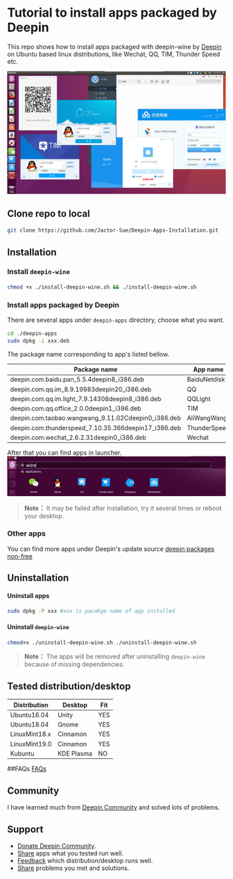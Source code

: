 # Tutorial to install apps packaged by Deepin
This repo shows how to install apps packaged with deepin-wine by [Deepin](https://en.wikipedia.org/wiki/Deepin) on Ubuntu based linux distributions, like Wechat, QQ, TIM, Thunder Speed etc.

![screenshot-desktop](./images/screenshot-desktop.png)

## Clone repo to local
```sh
git clone https://github.com/Jactor-Sue/Deepin-Apps-Installation.git
```
## Installation
### Install `deepin-wine`
```sh
chmod +x ./install-deepin-wine.sh && ./install-deepin-wine.sh
```
### Install apps packaged by Deepin
There are several apps under `deepin-apps` directory, choose what you want.
```sh
cd ./deepin-apps
sudo dpkg -i xxx.deb
```

The package name corresponding to app's listed bellow.

Package name|App name
-|-
deepin.com.baidu.pan_5.5.4deepin8_i386.deb|BaiduNetdisk
deepin.com.qq.im_8.9.19983deepin20_i386.deb|QQ
deepin.com.qq.im.light_7.9.14308deepin8_i386.deb|QQLight
deepin.com.qq.office_2.0.0deepin1_i386.deb|TIM
deepin.com.taobao.wangwang_9.11.02Cdeepin0_i386.deb|AliWangWang
deepin.com.thunderspeed_7.10.35.366deepin17_i386.deb|ThunderSpeed
deepin.com.wechat_2.6.2.31deepin0_i386.deb|Wechat

After that you can find apps in launcher.
![screenshot-launcher](./images/screenshot-launcher.png)
>**Note：** It may be failed after installation, try it several times or reboot your desktop.
### Other apps
You can find more apps under Deepin's update source [deepin packages non-free](http://packages.deepin.com/deepin/pool/non-free/)

## Uninstallation
#### Uninstall apps
```sh
sudo dpkg -P xxx #xxx is pacakge name of app installed
```
#### Uninstall `deepin-wine`
```sh
chmod+x ./uninstall-deepin-wine.sh ./uninstall-deepin-wine.sh
```
>**Note：** The apps will be removed after uninstalling `deepin-wine` because of missing dependencies. 

## Tested distribution/desktop
Distribution|Desktop|Fit
-|-|-
Ubuntu16.04|Unity|YES
Ubuntu18.04|Gnome|YES
LinuxMint18.x|Cinnamon|YES
LinuxMint19.0|Cinnamon|YES
Kubuntu|KDE Plasma|NO

##FAQs
[FAQs](/docs/FAQs.md)

## Community 
I have learned much from [Deepin Community](https://bbs.deepin.org/forum.php) and solved lots of problems.
## Support
- [Donate Deepin Community](https://bbs.deepin.org/forum.php?mod=viewthread&tid=40784&extra=page%3D1).
- [Share](https://github.com/Jactor-Sue/Deepin-Apps-Installation/issues) apps what you tested run well.
- [Feedback](https://github.com/Jactor-Sue/Deepin-Apps-Installation/issues) which distribution/desktop runs well.
- [Share](https://github.com/Jactor-Sue/Deepin-Apps-Installation/issues) problems you met and solutions.

